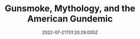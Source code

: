 ---
collection_archive: false
collection_awards: []
collection_category:
  - Kids
  - Color
  - Still Life + Details
  - Environments
  - Reportage
collection_content: >-
  This work-in progress investigates gun culture not in a singular sense as one
  belonging to the enthusiast, but one that is synonymous with being an American
  citizen as we share the land with more guns than citizens. Stories on guns are
  plenty but none which look at the role firearms have played in the mythology
  of the American West. From film, music, and literature, the world loves our
  pop culture exports of the gun carrying character personified as the cowboy,
  pioneer, soldier, mobster and the gangster. A uniquely American export is now
  a uniquely American health crisis.


  I have a long personal relationship with firearms. Raised in the Ozarks
  hunting is a way of life yet my brothers and I were not allowed to play with
  toy guns. In high school I was on a mass shooting kill list. In 2012 my cousin
  took her land her young children’s lives (11, 10, and 22 months).


  Here you will find scenes from civilian tactical training facilities,
  neighborhoods wracked by gun violence, activists, politicians, wild-west
  shootouts, “patriots,” and gun safety exercises.
collection_cover: https://d1sf55qlb7p6hz.cloudfront.net/rieser-vox-guns-16.jpg
collection_cover_mobile: https://d1sf55qlb7p6hz.cloudfront.net/2022-08_vertical-covers-18.jpg
collection_description: >-
  Firearms are deeply ingrained with what it means to be American and our
  history of the American West—a history of celebrated individualism
  paradoxically based on our freedom as the conquering settler and oppressor.


  Featured on Buzzfeed News. 
collection_description_alignment: center
collection_exhibition: []
collection_filter: Personal
collection_hidden: false
collection_meta: 2021 - 2022
collection_meta_2: 
collection_press: []
collection_preview:
  - https://d1sf55qlb7p6hz.cloudfront.net/4x3-guns-3.jpg
  - https://d1sf55qlb7p6hz.cloudfront.net/4x3-guns-1.jpg
  - https://d1sf55qlb7p6hz.cloudfront.net/4x3-guns-2.jpg
  - https://d1sf55qlb7p6hz.cloudfront.net/4x3-guns-11.jpg
  - https://d1sf55qlb7p6hz.cloudfront.net/4x3-guns-10.jpg
  - https://d1sf55qlb7p6hz.cloudfront.net/4x3-guns-9.jpg
  - https://d1sf55qlb7p6hz.cloudfront.net/4x3-guns-8.jpg
  - https://d1sf55qlb7p6hz.cloudfront.net/4x3-guns-7.jpg
  - https://d1sf55qlb7p6hz.cloudfront.net/4x3-guns-6.jpg
  - https://d1sf55qlb7p6hz.cloudfront.net/4x3-guns-5.jpg
  - https://d1sf55qlb7p6hz.cloudfront.net/4x3-guns-4.jpg
cover_image: 
date: 2022-07-21T01:20:29.000Z
hide_footer: false
layout: blocks
navigation_theme: black
px_extra: true
row_alignment: between
slug: gundemic
theme_color: CAE8E3
theme_color_all_works: 
title: Gunsmoke, Mythology, and the American Gundemic 
seo:
  meta_description: 
  meta_title: 
collection_blocks:
  - _bookshop_name: collections/media-row-start
    row_alignment: between
  - _bookshop_name: collections/media-element
    align_y:  
    caption: 
    color: DCE3F3
    image: https://d1sf55qlb7p6hz.cloudfront.net/rieser-vox-guns-1.jpg
    margin_left: 20
    margin_right: 0
    margin_y: 100
    width: 60
  - _bookshop_name: collections/media-row
    row_alignment: between
  - _bookshop_name: collections/media-element
    align_y:  
    caption: 
    color: EFE5DD
    image: https://d1sf55qlb7p6hz.cloudfront.net/rieser-vox-guns-2.jpg
    margin_left: 5
    margin_right: 0
    margin_y: 100
    width: 33
  - _bookshop_name: collections/media-element
    align_y:  
    caption: 
    color: C6E2D4
    image: https://d1sf55qlb7p6hz.cloudfront.net/rieser-vox-guns-3.jpg
    margin_left: 0
    margin_right: 5
    margin_y: 500
    width: 45
  - _bookshop_name: collections/media-row
    row_alignment: between
  - _bookshop_name: collections/media-element
    align_y:  
    caption: 
    color: D8D7E3
    image: https://d1sf55qlb7p6hz.cloudfront.net/rieser-vox-guns-4.jpg
    margin_left: 10
    margin_right: 0
    margin_y: 100
    width: 55
  - _bookshop_name: collections/media-row
    row_alignment: between
  - _bookshop_name: collections/media-element
    align_y:  
    caption: 
    color: EDE5DE
    image: https://d1sf55qlb7p6hz.cloudfront.net/rieser-vox-guns-5.jpg
    margin_left: 30
    margin_right: 0
    margin_y: 100
    width: 66
  - _bookshop_name: collections/media-row
    row_alignment: between
  - _bookshop_name: collections/media-element
    align_y:  
    caption: 
    color: EFCAB3
    image: https://d1sf55qlb7p6hz.cloudfront.net/rieser-vox-guns-6.jpg
    margin_left: 20
    margin_right: 0
    margin_y: 100
    width: 40
  - _bookshop_name: collections/media-row
    row_alignment: between
  - _bookshop_name: collections/media-element
    align_y:  
    caption: 
    color: F8EBCC
    image: https://d1sf55qlb7p6hz.cloudfront.net/rieser-vox-guns-7.jpg
    margin_left: 35
    margin_right: 0
    margin_y: 100
    width: 33
  - _bookshop_name: collections/media-row
    row_alignment: between
  - _bookshop_name: collections/media-element
    align_y:  
    caption: 
    color: DCEDF8
    image: https://d1sf55qlb7p6hz.cloudfront.net/rieser-guns-redo-1.jpg
    margin_left: 10
    margin_right: 0
    margin_y: 200
    width: 40
  - _bookshop_name: collections/media-element
    align_y:  
    caption: 
    color: F3E1D4
    image: https://d1sf55qlb7p6hz.cloudfront.net/rieser-vox-guns-9.jpg
    margin_left: 0
    margin_right: 5
    margin_y: 200
    width: 40
  - _bookshop_name: collections/media-row
    row_alignment: between
  - _bookshop_name: collections/media-element
    align_y:  
    caption: 
    color: F4DFE7
    image: https://d1sf55qlb7p6hz.cloudfront.net/rieser-vox-guns-10.jpg
    margin_left: 35
    margin_right: 0
    margin_y: 200
    width: 50
  - _bookshop_name: collections/media-row
    row_alignment: between
  - _bookshop_name: collections/media-element
    align_y:  
    caption: 
    color: D5F4F6
    image: https://d1sf55qlb7p6hz.cloudfront.net/rieser-vox-guns-11.jpg
    margin_left: 20
    margin_right: 0
    margin_y: 100
    width: 30
  - _bookshop_name: collections/media-element
    align_y:  
    caption: 
    color: F9D1BC
    image: https://d1sf55qlb7p6hz.cloudfront.net/rieser-vox-guns-12.jpg
    margin_left: 0
    margin_right: 0
    margin_y: 400
    width: 40
  - _bookshop_name: collections/media-row
    row_alignment: between
  - _bookshop_name: collections/media-element
    align_y:  
    caption: 
    color: CCE3FA
    image: https://d1sf55qlb7p6hz.cloudfront.net/rieser-vox-guns-13.jpg
    margin_left: 40
    margin_right: 0
    margin_y: 100
    width: 30
  - _bookshop_name: collections/media-row
    row_alignment: between
  - _bookshop_name: collections/media-element
    align_y:  
    caption: 
    color: F0F3D4
    image: https://d1sf55qlb7p6hz.cloudfront.net/rieser-vox-guns-14.jpg
    margin_left: 25
    margin_right: 0
    margin_y: 100
    width: 60
  - _bookshop_name: collections/media-row
    row_alignment: between
  - _bookshop_name: collections/media-element
    align_y:  
    caption: 
    color: EADEF4
    image: https://d1sf55qlb7p6hz.cloudfront.net/rieser-vox-guns-15.jpg
    margin_left: 10
    margin_right: 0
    margin_y: 100
    width: 33
  - _bookshop_name: collections/media-row
    row_alignment: between
  - _bookshop_name: collections/media-element
    align_y:  
    caption: 
    color: D0F1F0
    image: https://d1sf55qlb7p6hz.cloudfront.net/rieser-vox-guns-16.jpg
    margin_left: 20
    margin_right: 0
    margin_y: 100
    width: 75
  - _bookshop_name: collections/media-row
    row_alignment: between
  - _bookshop_name: collections/media-element
    align_y:  
    caption: 
    color: F1E3CF
    image: https://d1sf55qlb7p6hz.cloudfront.net/rieser-vox-guns-17.jpg
    margin_left: 5
    margin_right: 0
    margin_y: 100
    width: 50
  - _bookshop_name: collections/media-row
    row_alignment: between
  - _bookshop_name: collections/media-element
    align_y:  
    caption: 
    color: F9DECE
    image: https://d1sf55qlb7p6hz.cloudfront.net/rieser-vox-guns-18.jpg
    margin_left: 30
    margin_right: 0
    margin_y: 100
    width: 40
  - _bookshop_name: collections/media-element
    align_y:  
    caption: 
    color: D5D9F0
    image: https://d1sf55qlb7p6hz.cloudfront.net/rieser-vox-guns-19.jpg
    margin_left: 0
    margin_right: 5
    margin_y: 600
    width: 20
  - _bookshop_name: collections/media-row
    row_alignment: between
  - _bookshop_name: collections/media-element
    align_y:  
    caption: 
    color: D8F3D8
    image: https://d1sf55qlb7p6hz.cloudfront.net/rieser-vox-guns-21.jpg
    margin_left: 5
    margin_right: 0
    margin_y: 600
    width: 40
  - _bookshop_name: collections/media-element
    align_y:  
    caption: 
    color: CCE1F3
    image: https://d1sf55qlb7p6hz.cloudfront.net/rieser-vox-guns-20.jpg
    margin_left: 0
    margin_right: 15
    margin_y: 100
    width: 33
  - _bookshop_name: collections/media-row
    row_alignment: between
  - _bookshop_name: collections/media-element
    align_y:  
    caption: 
    color: FBC1A2
    image: https://d1sf55qlb7p6hz.cloudfront.net/rieser-vox-guns-22.jpg
    margin_left: 15
    margin_right: 0
    margin_y: 100
    width: 50
  - _bookshop_name: collections/media-element
    align_y:  
    caption: 
    color: EDDAF0
    image: https://d1sf55qlb7p6hz.cloudfront.net/rieser-vox-guns-23.jpg
    margin_left: 0
    margin_right: 5
    margin_y: 700
    width: 25
  - _bookshop_name: collections/media-row
    row_alignment: between
  - _bookshop_name: collections/media-element
    align_y:  
    caption: 
    color: F6F1D0
    image: https://d1sf55qlb7p6hz.cloudfront.net/rieser-vox-guns-24.jpg
    margin_left: 35
    margin_right: 0
    margin_y: 100
    width: 45
  - _bookshop_name: collections/media-row
    row_alignment: between
  - _bookshop_name: collections/media-element
    align_y:  
    caption: 
    color: DDEDF6
    image: https://d1sf55qlb7p6hz.cloudfront.net/rieser-vox-guns-26.jpg
    margin_left: 5
    margin_right: 0
    margin_y: 100
    width: 66
  - _bookshop_name: collections/media-row
    row_alignment: between
  - _bookshop_name: collections/media-element
    align_y:  
    caption: 
    color: D8E9BA
    image: https://d1sf55qlb7p6hz.cloudfront.net/rieser-vox-guns-25.jpg
    margin_left: 15
    margin_right: 0
    margin_y: 300
    width: 30
  - _bookshop_name: collections/media-element
    align_y:  
    caption: 
    color: FFEBDA
    image: https://d1sf55qlb7p6hz.cloudfront.net/rieser-vox-guns-27.jpg
    margin_left: 0
    margin_right: 10
    margin_y: 100
    width: 33
  - _bookshop_name: collections/media-row
    row_alignment: between
  - _bookshop_name: collections/media-element
    align_y:  
    caption: 
    color: DDFFE6
    image: https://d1sf55qlb7p6hz.cloudfront.net/rieser-vox-guns-29.jpg
    margin_left: 35
    margin_right: 0
    margin_y: 100
    width: 33
  - _bookshop_name: collections/media-row
    row_alignment: between
  - _bookshop_name: collections/media-element
    align_y:  
    caption: 
    color: ECDDFF
    image: https://d1sf55qlb7p6hz.cloudfront.net/rieser-vox-guns-30.jpg
    margin_left: 5
    margin_right: 0
    margin_y: 100
    width: 40
  - _bookshop_name: collections/media-row
    row_alignment: between
  - _bookshop_name: collections/media-element
    align_y:  
    caption: 
    color: DDF1FF
    image: https://d1sf55qlb7p6hz.cloudfront.net/rieser-vox-guns-31.jpg
    margin_left: 15
    margin_right: 0
    margin_y: 100
    width: 60
  - _bookshop_name: collections/media-row
    row_alignment: between
  - _bookshop_name: collections/media-element
    align_y:  
    caption: 
    color: DDFFE6
    image: https://d1sf55qlb7p6hz.cloudfront.net/rieser-vox-guns-32.jpg
    margin_left: 25
    margin_right: 0
    margin_y: 500
    width: 25
  - _bookshop_name: collections/media-element
    align_y:  
    caption: 
    color: FFEFDD
    image: https://d1sf55qlb7p6hz.cloudfront.net/rieser-vox-guns-33.jpg
    margin_left: 0
    margin_right: 10
    margin_y: 100
    width: 33
  - _bookshop_name: collections/media-row
    row_alignment: between
  - _bookshop_name: collections/media-element
    align_y: start
    caption: 
    color: F6F7A0
    image: https://d1sf55qlb7p6hz.cloudfront.net/rieser-vox-guns-34.jpg
    margin_left: 5
    margin_right: 0
    margin_y: 100
    width: 60
  - _bookshop_name: collections/media-row
    row_alignment: between
  - _bookshop_name: collections/media-element
    align_y:  
    caption: 
    color: DCE3F3
    image: https://d1sf55qlb7p6hz.cloudfront.net/rieser-vox-guns-35.jpg
    margin_left: 10
    margin_right: 0
    margin_y: 100
    width: 40
  - _bookshop_name: collections/media-row
    row_alignment: between
  - _bookshop_name: collections/media-element
    align_y:  
    caption: 
    color: EFE5DD
    image: https://d1sf55qlb7p6hz.cloudfront.net/rieser-vox-guns-36.jpg
    margin_left: 35
    margin_right: 0
    margin_y: 100
    width: 33
  - _bookshop_name: collections/media-element
    align_y:  
    caption: 
    color: C6E2D4
    image: https://d1sf55qlb7p6hz.cloudfront.net/rieser-vox-guns-37.jpg
    margin_left: 0
    margin_right: 0
    margin_y: 900
    width: 25
  - _bookshop_name: collections/media-row
    row_alignment: between
  - _bookshop_name: collections/media-element
    align_y:  
    caption: 
    color: D8D7E3
    image: https://d1sf55qlb7p6hz.cloudfront.net/rieser-vox-guns-38.jpg
    margin_left: 55
    margin_right: 0
    margin_y: 100
    width: 33
  - _bookshop_name: collections/media-row
    row_alignment: between
  - _bookshop_name: collections/media-element
    align_y:  
    caption: 
    color: EDE5DE
    image: https://d1sf55qlb7p6hz.cloudfront.net/rieser-vox-guns-39.jpg
    margin_left: 10
    margin_right: 0
    margin_y: 100
    width: 55
  - _bookshop_name: collections/media-row
    row_alignment: between
  - _bookshop_name: collections/media-element
    align_y:  
    caption: 
    color: EFCAB3
    image: https://d1sf55qlb7p6hz.cloudfront.net/rieser-vox-guns-40.jpg
    margin_left: 15
    margin_right: 0
    margin_y: 100
    width: 30
  - _bookshop_name: collections/media-element
    align_y:  
    caption: 
    color: F8EBCC
    image: https://d1sf55qlb7p6hz.cloudfront.net/rieser-vox-guns-41.jpg
    margin_left: 0
    margin_right: 0
    margin_y: 400
    width: 50
  - _bookshop_name: collections/media-row
    row_alignment: between
  - _bookshop_name: collections/media-element
    align_y:  
    caption: 
    color: DCEDF8
    image: https://d1sf55qlb7p6hz.cloudfront.net/rieser-vox-guns-42.jpg
    margin_left: 25
    margin_right: 0
    margin_y: 100
    width: 50
  - _bookshop_name: collections/media-row
    row_alignment: between
  - _bookshop_name: collections/media-element
    align_y:  
    caption: 
    color: F3E1D4
    image: https://d1sf55qlb7p6hz.cloudfront.net/rieser-vox-guns-43.jpg
    margin_left: 15
    margin_right: 0
    margin_y: 100
    width: 70
  - _bookshop_name: collections/media-row-end
---